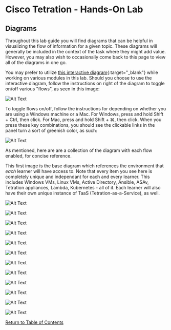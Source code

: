# Cisco Tetration - Hands-On Lab
  
## Diagrams

Throughout this lab guide you will find diagrams that can be helpful in visualizing the flow of information for a given topic. These diagrams will generally be included in the context of the task where they might add value. However, you may also wish to occasionally come back to this page to view all of the diagrams in one go. 

You may prefer to utilize [this interactive diagram](https://www.lucidchart.com/documents/view/425e1b97-194e-413a-b793-0df939a87501){:target="_blank"} while working on various modules in this lab. Should you choose to use the interactive diagram, follow the instructions on right of the diagram to toggle on/off various "flows", as seen in this image:

![Alt Text](https://onstakinc.github.io/cisco-tetration-hol/labguide/diagrams/images/diagrams_000.png)  

To toggle flows on/off, follow the instructions for depending on whether you are using a Windows machine or a Mac. For Windows, press and hold Shift + Ctrl, then click. For Mac, press and hold Shift + ⌘, then click. When you press these key combinations, you should see the clickable links in the panel turn a sort of greenish color, as such:
  
![Alt Text](https://onstakinc.github.io/cisco-tetration-hol/labguide/diagrams/images/diagrams_001.png)  
  

As mentioned, here are are a collection of the diagram with each flow enabled, for concise reference. 

This first image is the base diagram which references the environment that _each_ learner will have access to. Note that every item you see here is completely unique and independant for each and every learner. This includes Windows VMs, Linux VMs, Active Directory, Ansible, ASAv, Tetration appliances, Lambda, Kubernetes - all of it. Each learner will also have their own unique instance of TaaS (Tetration-as-a-Service), as well. 

![Alt Text](https://onstakinc.github.io/cisco-tetration-hol/labguide/diagrams/images/diagrams_002.png)  
  

![Alt Text](https://onstakinc.github.io/cisco-tetration-hol/labguide/diagrams/images/diagrams_003.png)  
  
![Alt Text](https://onstakinc.github.io/cisco-tetration-hol/labguide/diagrams/images/diagrams_004.png)  
  
![Alt Text](https://onstakinc.github.io/cisco-tetration-hol/labguide/diagrams/images/diagrams_005.png)  
  
![Alt Text](https://onstakinc.github.io/cisco-tetration-hol/labguide/diagrams/images/diagrams_006.png)  
  
![Alt Text](https://onstakinc.github.io/cisco-tetration-hol/labguide/diagrams/images/diagrams_007.png)  
  
![Alt Text](https://onstakinc.github.io/cisco-tetration-hol/labguide/diagrams/images/diagrams_008.png)  
  
![Alt Text](https://onstakinc.github.io/cisco-tetration-hol/labguide/diagrams/images/diagrams_009.png)  
  
![Alt Text](https://onstakinc.github.io/cisco-tetration-hol/labguide/diagrams/images/diagrams_010.png)  
  
![Alt Text](https://onstakinc.github.io/cisco-tetration-hol/labguide/diagrams/images/diagrams_011.png)  
  
![Alt Text](https://onstakinc.github.io/cisco-tetration-hol/labguide/diagrams/images/diagrams_012.png)  
  
![Alt Text](https://onstakinc.github.io/cisco-tetration-hol/labguide/diagrams/images/diagrams_013.png)  
  
[Return to Table of Contents](https://onstakinc.github.io/cisco-tetration-hol/labguide/)